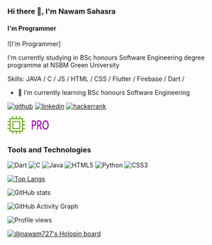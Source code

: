 ### Hi there 👋, I'm Nawam Sahasra
#### I'm Programmer
![I'm Programmer]

I'm currently studying in BSc honours Software Engineering degree programme at NSBM Green University

Skills: JAVA / C / JS / HTML / CSS / Flutter / Firebase / Dart / 

- 🌱 I’m currently learning BSc honours Software Engineering 


[<img src='https://cdn.jsdelivr.net/npm/simple-icons@3.0.1/icons/github.svg' alt='github' height='40'>](https://github.com/nawam727)  [<img src='https://cdn.jsdelivr.net/npm/simple-icons@3.0.1/icons/linkedin.svg' alt='linkedin' height='40'>](https://www.linkedin.com/in/nawamsahasra/)  [<img src='https://cdn.jsdelivr.net/npm/simple-icons@3.0.1/icons/hackerrank.svg' alt='hackerrank' height='40'>](https://www.hackerrank.com/dashboard)  

<a href='https://docs.github.com/en/developers'><img src='https://raw.githubusercontent.com/acervenky/animated-github-badges/master/assets/devbadge.gif' width='40' height='40'></a> <a href='https://github.com/pricing'><img src='https://raw.githubusercontent.com/acervenky/animated-github-badges/master/assets/pro.gif' width='40' height='40'></a> 

### Tools and Technologies

![Dart](https://img.shields.io/badge/dart-%230175C2.svg?style=for-the-badge&logo=dart&logoColor=white)
![C](https://img.shields.io/badge/c-%2300599C.svg?style=for-the-badge&logo=c&logoColor=white)
![Java](https://img.shields.io/badge/java-%23ED8B00.svg?style=for-the-badge&logo=java&logoColor=white)
![HTML5](https://img.shields.io/badge/html5-%23E34F26.svg?style=for-the-badge&logo=html5&logoColor=white)
![Python](https://img.shields.io/badge/python-3670A0?style=for-the-badge&logo=python&logoColor=ffdd54)
![CSS3](https://img.shields.io/badge/css3-%231572B6.svg?style=for-the-badge&logo=css3&logoColor=white)


[![Top Langs](https://github-readme-stats.vercel.app/api/top-langs/?username=nawam727)](https://github.com/anuraghazra/github-readme-stats)

![GitHub stats](https://github-readme-stats.vercel.app/api?username=nawam727&show_icons=true)  

![GitHub Activity Graph](https://activity-graph.herokuapp.com/graph?username=nawam727)  

![Profile views](https://gpvc.arturio.dev/nawam727)

[![@nawam727's Holopin board](https://holopin.me/nawam727)](https://holopin.io/@nawam727)
